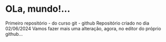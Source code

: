 # OLa, mundo!...
 Primeiro repositório - do curso git - github
 Repositório criado no dia 02/06/2024
 Vamos fazer mais uma alteração, agora, no editor do próprio github...